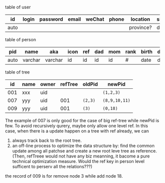 table of user

id   | login | password | email | weChat | phone | location  | since | pid 
---  | ----- | -------- | ----- | ------ | ----- | --------  | ----- | ---- 
auto |       |          |       |        |       | province? | date  | ref  


table of person

pid  | name    | aka     | icon | ref  | dad  | mom  | rank | birth | death 
---- | ----    | ----    | ---- | ---- | ---- | ---- | ---- | ----  | ----  
auto | varchar | varchar | id   | id   | id   | id   | \#   | date  | date  


table of tree

 id   | name  | owner | refTree | oldPid  | newPid  
------| ----  | ----  | ------- | ------- |------------
 001  | xxx   | uid   |         |         | `(1,2,3)`
 007  | yyy   | uid   |   001   | `(2,3)` | `(8,9,10,11)`
 009  | yyy   | uid   |   001   | `(3)`   | `(0,18)`

The example of 007 is only good for the case of big ref-tree while newPid is few.
To avoid recursively qurery, maybe only allow one level ref. In this case, when there is a update happen on a tree with ref already, we can
1. always track back to the root tree. 
2. an off-line process to optimize the data structure by: find the common update among all patchse and create a new root leve tree as reference. 
(Then, refTreee would not have any biz meanning, it bacome a pure technical optimization measure. 
Would the ref key in person level sufficent to perserv all the relations???)

the record of 009 is for remove node 3 while add node 18.



